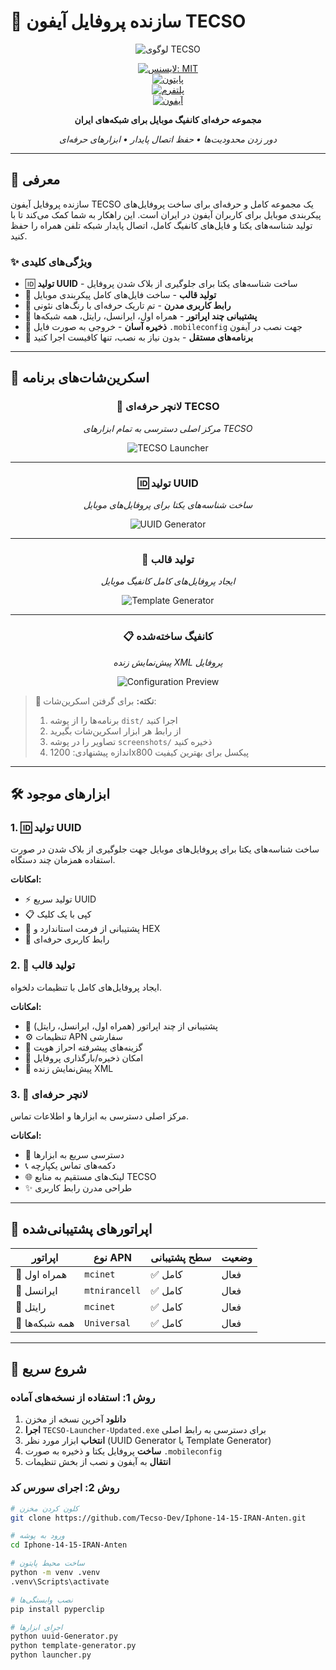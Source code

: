 # 🚀 سازنده پروفایل آیفون TECSO

<div align="center">

![لوگوی TECSO](https://img.shields.io/badge/TECSO-راهکارهای%20حرفه‌ای%20موبایل-00ff87?style=for-the-badge&logo=apple&logoColor=white)

[![لایسنس: MIT](https://img.shields.io/badge/License-MIT-8b5cf6.svg?style=for-the-badge)](https://opensource.org/licenses/MIT)  
[![پایتون](https://img.shields.io/badge/Python-3.13-00ff87?style=for-the-badge&logo=python&logoColor=white)](https://python.org)  
[![پلتفرم](https://img.shields.io/badge/Platform-Windows-8b5cf6?style=for-the-badge&logo=windows&logoColor=white)](https://windows.com)  
[![آیفون](https://img.shields.io/badge/iPhone-14%20%7C%2015%20%7C%2016-00ff87?style=for-the-badge&logo=apple&logoColor=white)](https://apple.com)  

**مجموعه حرفه‌ای کانفیگ موبایل برای شبکه‌های ایران**  

*دور زدن محدودیت‌ها • حفظ اتصال پایدار • ابزارهای حرفه‌ای*  

</div>  

---

## 🌟 معرفی

سازنده پروفایل آیفون TECSO یک مجموعه کامل و حرفه‌ای برای ساخت پروفایل‌های پیکربندی موبایل برای کاربران آیفون در ایران است. این راهکار به شما کمک می‌کند تا با تولید شناسه‌های یکتا و فایل‌های کانفیگ کامل، اتصال پایدار شبکه تلفن همراه را حفظ کنید.

### ✨ ویژگی‌های کلیدی

- 🆔 **تولید UUID** - ساخت شناسه‌های یکتا برای جلوگیری از بلاک شدن پروفایل  
- 📱 **تولید قالب** - ساخت فایل‌های کامل پیکربندی موبایل  
- 🎨 **رابط کاربری مدرن** - تم تاریک حرفه‌ای با رنگ‌های نئونی  
- 🔧 **پشتیبانی چند اپراتور** - همراه اول، ایرانسل، رایتل، همه شبکه‌ها  
- 💾 **ذخیره آسان** - خروجی به صورت فایل `.mobileconfig` جهت نصب در آیفون  
- 🚀 **برنامه‌های مستقل** - بدون نیاز به نصب، تنها کافیست اجرا کنید  

---

## 📸 اسکرین‌شات‌های برنامه

<div align="center">

### 🚀 لانچر حرفه‌ای TECSO
*مرکز اصلی دسترسی به تمام ابزارهای TECSO*

![TECSO Launcher](screenshots/Screenshot%202025-09-29%20150912.png)

---

### 🆔 تولید UUID
*ساخت شناسه‌های یکتا برای پروفایل‌های موبایل*

![UUID Generator](screenshots/Screenshot%202025-09-29%20150951.png)

---

### 📱 تولید قالب
*ایجاد پروفایل‌های کامل کانفیگ موبایل*

![Template Generator](screenshots/image.png)

---

### 📋 کانفیگ ساخته‌شده
*پیش‌نمایش زنده XML پروفایل*

![Configuration Preview](screenshots/Screenshot%202025-09-29%20150853.png)

</div>

> **📝 نکته:** برای گرفتن اسکرین‌شات:  
> 1. برنامه‌ها را از پوشه `dist/` اجرا کنید  
> 2. از رابط هر ابزار اسکرین‌شات بگیرید  
> 3. تصاویر را در پوشه `screenshots/` ذخیره کنید  
> 4. اندازه پیشنهادی: 1200x800 پیکسل برای بهترین کیفیت  

---

## 🛠️ ابزارهای موجود

### 1. 🆔 تولید UUID
ساخت شناسه‌های یکتا برای پروفایل‌های موبایل جهت جلوگیری از بلاک شدن در صورت استفاده همزمان چند دستگاه.  

**امکانات:**  
- ⚡ تولید سریع UUID  
- 📋 کپی با یک کلیک  
- 🔑 پشتیبانی از فرمت استاندارد و HEX  
- 🎯 رابط کاربری حرفه‌ای  

### 2. 📱 تولید قالب  
ایجاد پروفایل‌های کامل با تنظیمات دلخواه.  

**امکانات:**  
- 📡 پشتیبانی از چند اپراتور (همراه اول، ایرانسل، رایتل)  
- ⚙️ تنظیمات APN سفارشی  
- 🔧 گزینه‌های پیشرفته احراز هویت  
- 💾 امکان ذخیره/بارگذاری پروفایل  
- 🎨 پیش‌نمایش زنده XML  

### 3. 🚀 لانچر حرفه‌ای  
مرکز اصلی دسترسی به ابزارها و اطلاعات تماس.  

**امکانات:**  
- 🎯 دسترسی سریع به ابزارها  
- 📞 دکمه‌های تماس یکپارچه  
- 🌐 لینک‌های مستقیم به منابع TECSO  
- ✨ طراحی مدرن رابط کاربری  

---

## 📱 اپراتورهای پشتیبانی‌شده

<div align="center">

| اپراتور | نوع APN | سطح پشتیبانی | وضعیت |
|----------|----------|---------------|---------|
| 📶 همراه اول | `mcinet` | ✅ کامل | فعال |
| 📶 ایرانسل | `mtnirancell` | ✅ کامل | فعال |
| 📶 رایتل | `mcinet` | ✅ کامل | فعال |
| 📶 همه شبکه‌ها | `Universal` | ✅ کامل | فعال |

</div>

---

## 🎯 شروع سریع

### روش 1: استفاده از نسخه‌های آماده
1. **دانلود** آخرین نسخه از مخزن  
2. **اجرا** `TECSO-Launcher-Updated.exe` برای دسترسی به رابط اصلی  
3. **انتخاب** ابزار مورد نظر (UUID Generator یا Template Generator)  
4. **ساخت** پروفایل یکتا و ذخیره به صورت `.mobileconfig`  
5. **انتقال** به آیفون و نصب از بخش تنظیمات  

### روش 2: اجرای سورس کد
```bash
# کلون کردن مخزن
git clone https://github.com/Tecso-Dev/Iphone-14-15-IRAN-Anten.git

# ورود به پوشه
cd Iphone-14-15-IRAN-Anten

# ساخت محیط پایتون
python -m venv .venv
.venv\Scripts\activate

# نصب وابستگی‌ها
pip install pyperclip

# اجرای ابزارها
python uuid-Generator.py
python template-generator.py
python launcher.py
